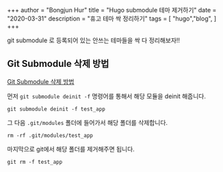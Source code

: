 +++
author = "Bongjun Hur"
title = "Hugo submodule 테마 제거하기"
date = "2020-03-31"
description = "휴고 테마 싹 정리하기"
tags = [
    "hugo","blog",
]
+++

git submodule 로 등록되어 있는 안쓰는 테마들을 싹 다 정리해보자!!

## **Git Submodule 삭제 방법**

[Git Submodule 삭제 방법](http://snowdeer.github.io/git/2018/08/01/how-to-remove-git-submodule/)

먼저 `git submodule deinit -f` 명령어를 통해서 해당 모듈을 deinit 해줍니다.

    git submodule deinit -f test_app

그 다음 `.git/modules` 폴더에 들어가서 해당 폴더를 삭제합니다.

    rm -rf .git/modules/test_app

마지막으로 git에서 해당 폴더를 제거해주면 됩니다.

    git rm -f test_app
